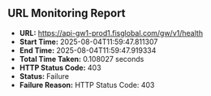 ## URL Monitoring Report

- **URL:** https://api-gw1-prod1.fisglobal.com/gw/v1/health
- **Start Time:** 2025-08-04T11:59:47.811307
- **End Time:** 2025-08-04T11:59:47.919334
- **Total Time Taken:** 0.108027 seconds
- **HTTP Status Code:** 403
- **Status:** Failure
- **Failure Reason:** HTTP Status Code: 403
